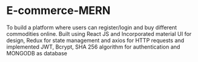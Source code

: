 # E-commerce-MERN
To build a platform where users can register/login and buy different commodities online.
Built using React JS and Incorporated material UI for design, Redux for state management and axios for HTTP requests and implemented JWT, Bcrypt, SHA 256 algorithm for authentication and MONGODB as database
